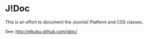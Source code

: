 J!Doc
===============
This is an effort to document the Joomla! Platform and CSS classes.

See: http://elkuku.github.com/jdoc/
